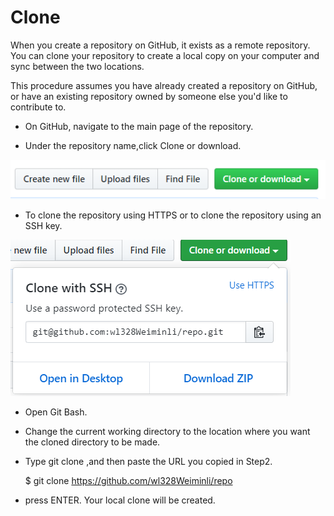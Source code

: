 # Clone

When you create a repository on GitHub, it exists as a remote repository. You can clone your repository to create a local copy on your computer and sync between the two locations.

This procedure assumes you have already created a repository on GitHub, or have an existing repository owned by someone else you'd like to contribute to.

* On GitHub, navigate to the main page of the repository.

* Under the repository name,click Clone or download.

![clone](/images/clone.PNG)

* To clone the repository using HTTPS or to clone the repository using an SSH key.

![clone2](/images/clone2.PNG)

* Open Git Bash.

* Change the current working directory to the location  where you want the cloned directory to be made.

* Type    git clone ,and then paste the URL you copied in Step2.

    $ git clone https://github.com/wl328Weiminli/repo
* press ENTER. Your local clone will be created.

